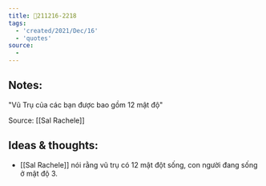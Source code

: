 ```yaml
---
title: 💬211216-2218
tags:
  - 'created/2021/Dec/16'
  - 'quotes'
source:
  - 
---
```


## Notes:
"Vũ Trụ của các bạn được bao gồm 12 mật độ"

Source: [[Sal Rachele]]

## Ideas & thoughts:
- [[Sal Rachele]] nói rằng vũ trụ có 12 mật đột sống, con người đang sống ở mật độ 3.